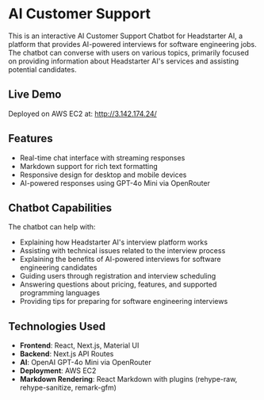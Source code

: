 # AI Customer Support
This is an interactive AI Customer Support Chatbot for Headstarter AI, a platform that provides AI-powered interviews for software engineering jobs. The chatbot can converse with users on various topics, primarily focused on providing information about Headstarter AI's services and assisting potential candidates.

## Live Demo
Deployed on AWS EC2 at: http://3.142.174.24/

## Features
- Real-time chat interface with streaming responses
- Markdown support for rich text formatting
- Responsive design for desktop and mobile devices
- AI-powered responses using GPT-4o Mini via OpenRouter

## Chatbot Capabilities
The chatbot can help with:
- Explaining how Headstarter AI's interview platform works
- Assisting with technical issues related to the interview process
- Explaining the benefits of AI-powered interviews for software engineering candidates
- Guiding users through registration and interview scheduling
- Answering questions about pricing, features, and supported programming languages
- Providing tips for preparing for software engineering interviews

## Technologies Used
- **Frontend**: React, Next.js, Material UI
- **Backend**: Next.js API Routes
- **AI**: OpenAI GPT-4o Mini via OpenRouter
- **Deployment**: AWS EC2
- **Markdown Rendering**: React Markdown with plugins (rehype-raw, rehype-sanitize, remark-gfm)
